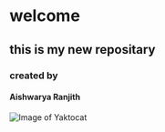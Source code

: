 # welcome 
## this is my new repositary
### created by
#### Aishwarya Ranjith


![Image of Yaktocat](https://octodex.github.com/images/yaktocat.png)

